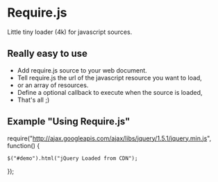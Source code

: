 Require.js
==========
Little tiny loader (4k) for javascript sources.

Really easy to use
------------------
- Add require.js source to your web document.
- Tell require.js the url of the javascript resource you want to load,
- or an array of resources.
- Define a optional callback to execute when the source is loaded,
- That's all ;)

Example "Using Require.js"
--------------------------
require("http://ajax.googleapis.com/ajax/libs/jquery/1.5.1/jquery.min.js", function() {

    $("#demo").html("jQuery Loaded from CDN");

});
